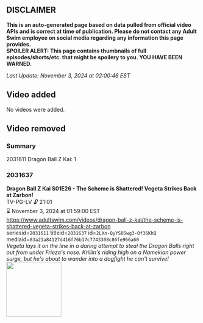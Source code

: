 ## DISCLAIMER
**This is an auto-generated page based on data pulled from official video APIs and is correct at time of publication. Please do not contact any Adult Swim employee on social media regarding any information this page provides.**  
**SPOILER ALERT: This page contains thumbnails of full episodes/shorts/etc. that might be spoilery to you. YOU HAVE BEEN WARNED.**  

_Last Update: November 3, 2024 at 02:00:46 EST_
## Video added
No videos were added.  
## Video removed
### Summary
2031611 Dragon Ball Z Kai: 1  
### 2031637
**Dragon Ball Z Kai S01E26 - The Scheme is Shattered! Vegeta Strikes Back at Zarbon!**  
TV-PG-LV 🔓 21:01  
⌛ November 3, 2024 at 01:59:00 EST  
https://www.adultswim.com/videos/dragon-ball-z-kai/the-scheme-is-shattered-vegeta-strikes-back-at-zarbon  
seriesid=`2031611` titleid=`2031637` id=`2LXn-QyYS0Swg3-Of36KhQ` mediaid=`83a21a84127d416f76b17c7743308c86fe966a60`  
_Vegeta lays it on the line in a daring attempt to steal the Dragon Balls right out from under Frieza's nose. Krillin's riding high on a Namekian power surge, but he's about to wander into a dogfight he can't survive!_  
<a href="https://i.cdn.turner.com/adultswim/big/image-upload/thumbnails/thumb-2_image-155684065349417.jpg"><img src="https://i.cdn.turner.com/adultswim/big/image-upload/thumbnails/thumb-2_image-155684065349417.jpg" height="144px" /></a>
